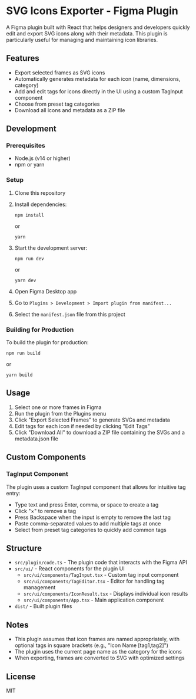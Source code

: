 # SVG Icons Exporter - Figma Plugin

A Figma plugin built with React that helps designers and developers quickly edit and export SVG icons along with their metadata. This plugin is particularly useful for managing and maintaining icon libraries.

## Features

- Export selected frames as SVG icons
- Automatically generates metadata for each icon (name, dimensions, category)
- Add and edit tags for icons directly in the UI using a custom TagInput component
- Choose from preset tag categories
- Download all icons and metadata as a ZIP file

## Development

### Prerequisites

- Node.js (v14 or higher)
- npm or yarn

### Setup

1. Clone this repository
2. Install dependencies:

   ```
   npm install
   ```

   or

   ```
   yarn
   ```

3. Start the development server:

   ```
   npm run dev
   ```

   or

   ```
   yarn dev
   ```

4. Open Figma Desktop app
5. Go to `Plugins > Development > Import plugin from manifest...`
6. Select the `manifest.json` file from this project

### Building for Production

To build the plugin for production:

```
npm run build
```

or

```
yarn build
```

## Usage

1. Select one or more frames in Figma
2. Run the plugin from the Plugins menu
3. Click "Export Selected Frames" to generate SVGs and metadata
4. Edit tags for each icon if needed by clicking "Edit Tags"
5. Click "Download All" to download a ZIP file containing the SVGs and a metadata.json file

## Custom Components

### TagInput Component

The plugin uses a custom TagInput component that allows for intuitive tag entry:

- Type text and press Enter, comma, or space to create a tag
- Click "×" to remove a tag
- Press Backspace when the input is empty to remove the last tag
- Paste comma-separated values to add multiple tags at once
- Select from preset tag categories to quickly add common tags

## Structure

- `src/plugin/code.ts` - The plugin code that interacts with the Figma API
- `src/ui/` - React components for the plugin UI
  - `src/ui/components/TagInput.tsx` - Custom tag input component
  - `src/ui/components/TagEditor.tsx` - Editor for handling tag management
  - `src/ui/components/IconResult.tsx` - Displays individual icon results
  - `src/ui/components/App.tsx` - Main application component
- `dist/` - Built plugin files

## Notes

- This plugin assumes that icon frames are named appropriately, with optional tags in square brackets (e.g., "Icon Name [tag1,tag2]")
- The plugin uses the current page name as the category for the icons
- When exporting, frames are converted to SVG with optimized settings

## License

MIT
